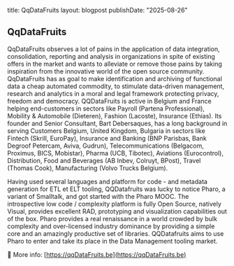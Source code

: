 title: QqDataFruits
layout: blogpost
publishDate: "2025-08-26"

##  QqDataFruits

QqDataFruits observes a lot of pains in the application of data integration, consolidation, reporting and analysis in organizations in spite of existing offers in the market and wants to alleviate or remove those pains by taking inspiration from the innovative world of the open source community. QqDataFruits has as goal to make identification and archiving of functional data a cheap automated commodity, to stimulate data-driven management, research  and analytics in a moral and legal framework protecting privacy, freedom and democracy. QQDataFruits is active in Belgium and France helping end-customers in sectors like Payroll (Partena Professional), Mobility & Automobile (Dieteren), Fashion (Lacoste), Insurance (Ethias). Its founder and Senior Consultant, Bart Debersaques, has a long background in serving Customers Belgium, United Kingdom, Bulgaria in sectors like Fintech (Skrill, EuroPay), Insurance and Banking (BNP Parisbas, Bank Degroof Petercam, Aviva, Gudrun), Telecommunications (Belgacom, Proximus, BICS, Mobistar), Pharma (UCB, Tibotec), Aviations (Eurocontrol), Distribution, Food and Beverages (AB Inbev, Colruyt, BPost), Travel (Thomas Cook), Manufacturing (Volvo Trucks Belgium).

Having used several languages and platform for code - and metadata generation for ETL et ELT tooling, QQDatafruits was lucky to notice Pharo, a variant of Smalltalk, and got started with the Pharo MOOC. The introspective low code / complexity platform is fully Open Source, natively Visual, provides excellent RAD, prototyping and visualization capabilities out of the box. Pharo provides a real renaissance in a world crowded by bulk complexity and over-licensed industry dominance by providing a simple core and an amazingly productive set of libraries. QQDatafruits aims to use Pharo to enter and take its place in the Data Management tooling market. 

📎 More info: [https://qqDataFruits.be](https://qqDataFruits.be)
